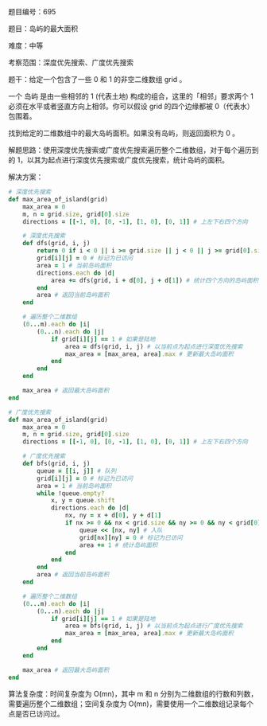 题目编号：695

题目：岛屿的最大面积

难度：中等

考察范围：深度优先搜索、广度优先搜索

题干：给定一个包含了一些 0 和 1 的非空二维数组 grid 。

一个 岛屿 是由一些相邻的 1 (代表土地) 构成的组合，这里的「相邻」要求两个 1 必须在水平或者竖直方向上相邻。你可以假设 grid 的四个边缘都被 0（代表水）包围着。

找到给定的二维数组中的最大岛屿面积。如果没有岛屿，则返回面积为 0 。

解题思路：使用深度优先搜索或广度优先搜索遍历整个二维数组，对于每个遍历到的 1，以其为起点进行深度优先搜索或广度优先搜索，统计岛屿的面积。

解决方案：

```ruby
# 深度优先搜索
def max_area_of_island(grid)
    max_area = 0
    m, n = grid.size, grid[0].size
    directions = [[-1, 0], [0, -1], [1, 0], [0, 1]] # 上左下右四个方向

    # 深度优先搜索
    def dfs(grid, i, j)
        return 0 if i < 0 || i >= grid.size || j < 0 || j >= grid[0].size || grid[i][j] == 0 # 越界或者不是陆地
        grid[i][j] = 0 # 标记为已访问
        area = 1 # 当前岛屿面积
        directions.each do |d|
            area += dfs(grid, i + d[0], j + d[1]) # 统计四个方向的岛屿面积
        end
        area # 返回当前岛屿面积
    end

    # 遍历整个二维数组
    (0...m).each do |i|
        (0...n).each do |j|
            if grid[i][j] == 1 # 如果是陆地
                area = dfs(grid, i, j) # 以当前点为起点进行深度优先搜索
                max_area = [max_area, area].max # 更新最大岛屿面积
            end
        end
    end

    max_area # 返回最大岛屿面积
end

# 广度优先搜索
def max_area_of_island(grid)
    max_area = 0
    m, n = grid.size, grid[0].size
    directions = [[-1, 0], [0, -1], [1, 0], [0, 1]] # 上左下右四个方向

    # 广度优先搜索
    def bfs(grid, i, j)
        queue = [[i, j]] # 队列
        grid[i][j] = 0 # 标记为已访问
        area = 1 # 当前岛屿面积
        while !queue.empty?
            x, y = queue.shift
            directions.each do |d|
                nx, ny = x + d[0], y + d[1]
                if nx >= 0 && nx < grid.size && ny >= 0 && ny < grid[0].size && grid[nx][ny] == 1 # 如果是陆地
                    queue << [nx, ny] # 入队
                    grid[nx][ny] = 0 # 标记为已访问
                    area += 1 # 统计岛屿面积
                end
            end
        end
        area # 返回当前岛屿面积
    end

    # 遍历整个二维数组
    (0...m).each do |i|
        (0...n).each do |j|
            if grid[i][j] == 1 # 如果是陆地
                area = bfs(grid, i, j) # 以当前点为起点进行广度优先搜索
                max_area = [max_area, area].max # 更新最大岛屿面积
            end
        end
    end

    max_area # 返回最大岛屿面积
end
```

算法复杂度：时间复杂度为 O(mn)，其中 m 和 n 分别为二维数组的行数和列数，需要遍历整个二维数组；空间复杂度为 O(mn)，需要使用一个二维数组记录每个点是否已访问过。